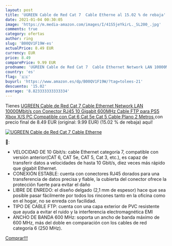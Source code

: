 ```yaml
---
layout: post
title: 'UGREEN Cable de Red Cat 7  Cable Etherne al 15.02 % de rebaja'
date: 2021-01-04 00:30:05
image: 'https://m.media-amazon.com/images/I/41S5jeYkirL._SL200_.jpg'
comments: true
category: ofertas
author: ring
slug: 'B00QV1F19W-es'
actualPrice: 8.49 EUR
currency: EUR
price: 8.49
comparePrice: 9.99 EUR
prodname: 'UGREEN Cable de Red Cat 7  Cable Ethernet Network LAN 10000Mbit/s con Conector RJ45  10 Gigabit  600MHz  Cable FTP  para PS5  Xbox X/S  PC  Compatible con Cat 6  Cat 5e  Cat 5  Cable Plano 2 Metros '
country: 'es'
flag: '🇪🇸'
buyurl: 'https://www.amazon.es/dp/B00QV1F19W/?tag=tolees-21'
descuento: '15.02'
average: '8.823333333333334'
---
```


Tienes [UGREEN Cable de Red Cat 7  Cable Ethernet Network LAN 10000Mbit/s con Conector RJ45  10 Gigabit  600MHz  Cable FTP  para PS5  Xbox X/S  PC  Compatible con Cat 6  Cat 5e  Cat 5  Cable Plano 2 Metros ](https://www.amazon.es/dp/B00QV1F19W/?tag=tolees-21) con precio final de  8.49 EUR (original: 9.99 EUR) (15.02 %  de rebaja) aqui!

[![UGREEN Cable de Red Cat 7  Cable Etherne](https://m.media-amazon.com/images/I/41S5jeYkirL._SL200_.jpg)](https://www.amazon.es/dp/B00QV1F19W/?tag=tolees-21)

🔎:

- VELOCIDAD DE 10 Gbit/s: cable Ethernet categoría 7, compatible con versión anterior(CAT 6, CAT 5e, CAT 5, Cat 3, etc.), es capaz de transferir datos a velocidades de hasta 10 Gbit/s, diez veces más rápido que gigabit Ethernet.
- CONEXIÓN ESTABLE: cuenta con conectores RJ45 dorados para una transferencia de datos precisa y fiable, la cubierta del conector ofrece la protección fuerte para evitar el daño
- LIBRE DE ENREDO: el diseño delgado (2,1 mm de espesor) hace que sea posible pasar fácilmente por todos los rincones tanto en la oficina como en el hogar, no se enreda con facilidad.
- TIPO DE CABLE FTP: cuenta con una capa exterior de PVC resistente que ayuda a evitar el ruido y la interferencia electromagnética EMI
- ANCHO DE BANDA 600 MHz: soporta un ancho de banda máximo de 600 MHz, más del doble en comparación con los cables de red categoría 6 (250 MHz).

[Comprar!!!](https://www.amazon.es/dp/B00QV1F19W/?tag=tolees-21)
